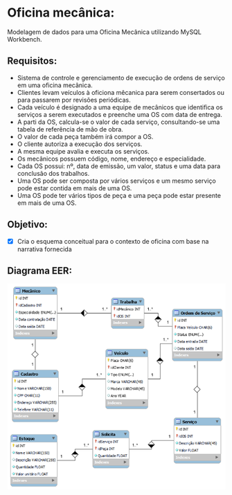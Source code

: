 # Oficina mecânica:
 Modelagem de dados para uma Oficina Mecânica utilizando MySQL Workbench.

## Requisitos:
- Sistema de controle e gerenciamento de execução de ordens de serviço em uma oficina mecânica.
- Clientes levam veículos à oficiona mêcanica para serem consertados ou para passarem por revisões periódicas.
- Cada veículo é designado a uma equipe de mecânicos que identifica os serviços a serem executados e preenche uma OS com data de entrega.
- A parti da OS, calcula-se o valor de cada serviço, consultando-se uma tabela de referência de mão de obra.
- O valor de cada peça também irá compor a OS.
- O cliente autoriza a execução dos serviços.
- A mesma equipe avalia e executa os serviços.
- Os mecânicos possuem código, nome, endereço e especialidade.
- Cada OS possui: nº, data de emissão, um valor, status e uma data para conclusão dos trabalhos.
- Uma OS pode ser composta por vários serviços e um mesmo serviço pode estar contida em mais de uma OS.
- Uma OS pode ter vários tipos de peça e uma peça pode estar presente em mais de uma OS.

## Objetivo:
- [x] Cria o esquema conceitual para o contexto de oficina com base na narrativa fornecida

## Diagrama EER:
 <img title="Diagrama EER" alt="Diagrama EER" src="diagrama-EER.png">
